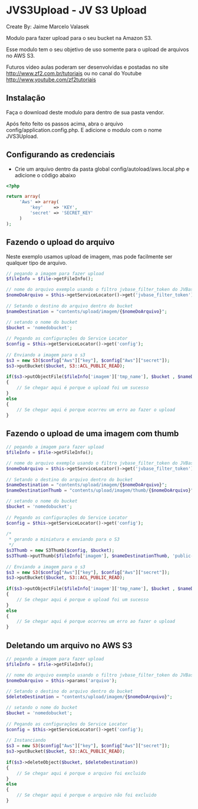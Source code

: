JVS3Upload - JV S3 Upload
================
Create By: Jaime Marcelo Valasek

Modulo para fazer upload para o seu bucket na Amazon S3.

Esse modulo tem o seu objetivo de uso somente para o upload de arquivos no AWS S3.

Futuros video aulas poderam ser desenvolvidas e postadas no site http://www.zf2.com.br/tutoriais ou no canal do Youtube http://www.youtube.com/zf2tutoriais

Instalação
-----
Faça o download deste modulo para dentro de sua pasta vendor.

Após feito feito os passos acima, abra o arquivo config/application.config.php. E adicione o modulo com o nome JVS3Upload.

Configurando as credenciais
-----
 - Crie um arquivo dentro da pasta global config/autoload/aws.local.php e adicione o código abaixo
 
```php
<?php

return array(
     'Aws' => array(
         'key'    => 'KEY',
         'secret' => 'SECRET_KEY'
     )
);

```

Fazendo o upload do arquivo
-----
Neste exemplo usamos upload de imagem, mas pode facilmente ser qualquer tipo de arquivo.

```php
// pegando a imagem para fazer upload
$fileInfo = $file->getFileInfo();

// nome do arquivo exemplo usando o filtro jvbase_filter_token do JVBase
$nomeDoArquivo = $this->getServiceLocator()->get('jvbase_filter_token')->microtimeToken() . "_" . $fileInfo['thumb_produto']['name'];
		    
// Setando o destino do arquivo dentro do bucket
$nameDestination = "contents/upload/imagem/{$nomeDoArquivo}";

// setando o nome do bucket
$bucket = 'nomedobucket';
		    
// Pegando as configurações do Service Locator
$config = $this->getServiceLocator()->get('config');
		    
// Enviando a imagem para o s3
$s3 = new S3($config["Aws"]["key"], $config["Aws"]["secret"]);
$s3->putBucket($bucket, S3::ACL_PUBLIC_READ);
		    
if($s3->putObjectFile($fileInfo['imagem']['tmp_name'], $bucket , $nameDestination, S3::ACL_PUBLIC_READ) )
{
	// Se chegar aqui é porque o upload foi um sucesso
} 
else 
{
	// Se chegar aqui é porque ocorreu um erro ao fazer o upload
}
```

Fazendo o upload de uma imagem com thumb
-----
```php
// pegando a imagem para fazer upload
$fileInfo = $file->getFileInfo();

// nome do arquivo exemplo usando o filtro jvbase_filter_token do JVBase
$nomeDoArquivo = $this->getServiceLocator()->get('jvbase_filter_token')->microtimeToken() . "_" . $fileInfo['thumb_produto']['name'];
		    
// Setando o destino do arquivo dentro do bucket
$nameDestination = "contents/upload/imagem/{$nomeDoArquivo}";
$nameDestinationThumb = "contents/upload/imagem/thumb/{$nomeDoArquivo}";

// setando o nome do bucket
$bucket = 'nomedobucket';
		    
// Pegando as configurações do Service Locator
$config = $this->getServiceLocator()->get('config');
		    
/* 
 * gerando a miniatura e enviando para o S3
 */
$s3Thumb = new S3Thumb($config, $bucket);
$s3Thumb->putThumb($fileInfo['imagem'], $nameDestinationThumb, 'public-read');
		    
// Enviando a imagem para o s3
$s3 = new S3($config["Aws"]["key"], $config["Aws"]["secret"]);
$s3->putBucket($bucket, S3::ACL_PUBLIC_READ);
		    
if($s3->putObjectFile($fileInfo['imagem']['tmp_name'], $bucket , $nameDestination, S3::ACL_PUBLIC_READ) )
{
	// Se chegar aqui é porque o upload foi um sucesso
} 
else 
{
	// Se chegar aqui é porque ocorreu um erro ao fazer o upload
}
```

Deletando um arquivo no AWS S3
-----
```php
// pegando a imagem para fazer upload
$fileInfo = $file->getFileInfo();

// nome do arquivo exemplo usando o filtro jvbase_filter_token do JVBase
$nomeDoArquivo = $this->params('arquivo');
		    
// Setando o destino do arquivo dentro do bucket
$deleteDestination = "contents/upload/imagem/{$nomeDoArquivo}";

// setando o nome do bucket
$bucket = 'nomedobucket';
		    
// Pegando as configurações do Service Locator
$config = $this->getServiceLocator()->get('config');
		    
// Instanciando
$s3 = new S3($config["Aws"]["key"], $config["Aws"]["secret"]);
$s3->putBucket($bucket, S3::ACL_PUBLIC_READ);
		    
if($s3->deleteObject($bucket, $deleteDestination))
{
	// Se chegar aqui é porque o arquivo foi excluido
} 
else 
{
	// Se chegar aqui é porque o arquivo não foi excluido
}
```